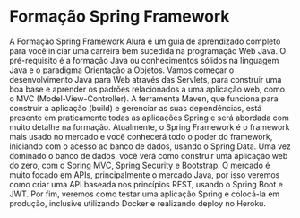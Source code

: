 # Formação Spring Framework

A Formação Spring Framework Alura é um guia de aprendizado completo para você iniciar uma carreira bem sucedida na programação Web Java. O pré-requisito é a formação Java ou conhecimentos sólidos na linguagem Java e o paradigma Orientação a Objetos. Vamos começar o desenvolvimento Java para Web através das Servlets, para construir uma boa base e aprender os padrões relacionados a uma aplicação web, como o MVC (Model-View-Controller). A ferramenta Maven, que funciona para construir a aplicação (build) e gerenciar as suas dependências, está presente em praticamente todas as aplicações Spring e será abordada com muito detalhe na formação. Atualmente, o Spring Framework é o framework mais usado no mercado e você conhecerá todo o poder do framework, iniciando com o acesso ao banco de dados, usando o Spring Data. Uma vez dominado o banco de dados, você verá como construir uma aplicação web do zero, com o Spring MVC, Spring Security e Bootstrap. O mercado é muito focado em APIs, principalmente o mercado Java, por isso veremos como criar uma API baseada nos princípios REST, usando o Spring Boot e JWT. Por fim, veremos como testar uma aplicação Spring e colocá-la em produção, inclusive utilizando Docker e realizando deploy no Heroku.
